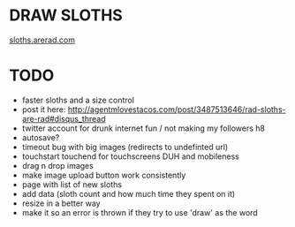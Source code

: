 # DRAW SLOTHS

[sloths.arerad.com](http://sloths.arerad.com)

# TODO

  - faster sloths and a size control
  - post it here: 
    http://agentmlovestacos.com/post/3487513646/rad-sloths-are-rad#disqus_thread
  - twitter account for drunk internet fun / not making my followers h8
  - autosave?
  - timeout bug with big images (redirects to undefinted url)
  - touchstart touchend for touchscreens DUH and mobileness
  - drag n drop images
  - make image upload button work consistently
  - page with list of new sloths
  - add data (sloth count and how much time they spent on it)
  - resize in a better way
  - make it so an error is thrown if they try to use 'draw' as the word

